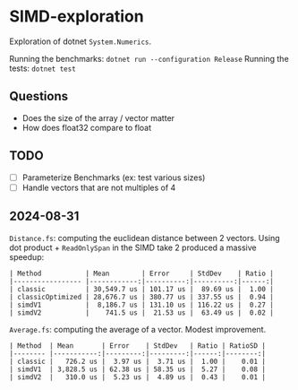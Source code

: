 # SIMD-exploration

Exploration of dotnet `System.Numerics`.

Running the benchmarks: `dotnet run --configuration Release`
Running the tests: `dotnet test`

## Questions

- Does the size of the array / vector matter
- How does float32 compare to float

## TODO

- [ ] Parameterize Benchmarks (ex: test various sizes)
- [ ] Handle vectors that are not multiples of 4

## 2024-08-31

`Distance.fs`: computing the euclidean distance between 2 vectors. Using dot 
product + `ReadOnlySpan` in the SIMD take 2 produced a massive speedup:  

```
| Method           | Mean        | Error     | StdDev    | Ratio |
|----------------- |------------:|----------:|----------:|------:|
| classic          | 30,549.7 us | 101.17 us |  89.69 us |  1.00 |
| classicOptimized | 28,676.7 us | 380.77 us | 337.55 us |  0.94 |
| simdV1           |  8,186.7 us | 131.10 us | 116.22 us |  0.27 |
| simdV2           |    741.5 us |  21.53 us |  63.49 us |  0.02 |
```

`Average.fs`: computing the average of a vector. Modest improvement.

```
| Method  | Mean       | Error    | StdDev   | Ratio | RatioSD |
|-------- |-----------:|---------:|---------:|------:|--------:|
| classic |   726.2 us |  3.97 us |  3.71 us |  1.00 |    0.01 |
| simdV1  | 3,828.5 us | 62.38 us | 58.35 us |  5.27 |    0.08 |
| simdV2  |   310.0 us |  5.23 us |  4.89 us |  0.43 |    0.01 |
```